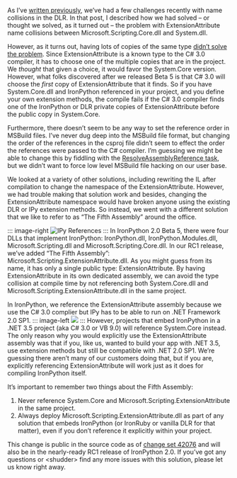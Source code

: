 As I’ve [written
previously](http://devhawk.net/2008/09/17/dlr-namespace-change-fire-drill/),
we’ve had a few challenges recently with name collisions in the DLR. In
that post, I described how we had solved – or thought we solved, as it
turned out – the problem with ExtensionAttribute name collisions between
Microsoft.Scripting.Core.dll and System.dll.

However, as it turns out, having lots of copies of the same type [didn’t
solve the
problem](http://lists.ironpython.com/pipermail/users-ironpython.com/2008-September/008485.html).
Since ExtensionAttribute is a known type to the C\# 3.0 compiler, it has
to choose one of the multiple copies that are in the project. We
*thought* that given a choice, it would favor the System.Core version.
However, what folks discovered after we released Beta 5 is that C\# 3.0
will choose the *first* copy of ExtensionAttribute that it finds. So if
you have System.Core.dll and IronPython referenced in your project, and
you define your own extension methods, the compile fails if the C\# 3.0
compiler finds one of the IronPython or DLR private copies of
ExtensionAttribute before the public copy in System.Core.

Furthermore, there doesn’t seem to be any way to set the reference order
in MSBuild files. I’ve never dug deep into the MSBuild file format, but
changing the order of the references in the csproj file didn’t seem to
effect the order the references were passed to the C\# compiler. I’m
guessing we might be able to change this by fiddling with the
[ResolveAssemblyReference
task](http://msdn.microsoft.com/en-us/library/9ad3f294.aspx), but we
didn’t want to force low level MSBuild file hacking on our user base.

We looked at a variety of other solutions, including rewriting the IL
after compilation to change the namespace of the ExtensionAttribute.
However, we had trouble making that solution work and besides, changing
the ExtensionAttribute namespace would have broken anyone using the
existing DLR or IPy extension methods. So instead, we went with a
different solution that we like to refer to as “The Fifth Assembly”
around the office.

::: image-right
![IPy References](http://image.devhawk.net/blog-content/20081021-1242-the-fifth-assembly/ipy-references-error.png "IPy References")
::: 
In IronPython 2.0 Beta 5, there were four DLLs that implement IronPython:
IronPython.dll, IronPython.Modules.dll, Microsoft.Scripting.dll and
Microsoft.Scripting.Core.dll. In our RC1 release, we’ve added “The Fifth
Assembly”: Microsoft.Scripting.ExtensionAttribute.dll. As you might
guess from its name, it has only a single public type:
ExtensionAttribute. By having ExtensionAttribute in its own dedicated
assembly, we can avoid the type collision at compile time by not
referencing both System.Core.dll and
Microsoft.Scripting.ExtensionAttribute.dll in the same project.

In IronPython, we reference the ExtensionAttribute assembly because we
use the C\# 3.0 complier but IPy has to be able to run on .NET Framework
2.0 SP1.
::: image-left
![](http://image.devhawk.net/blog-content/20081021-1242-the-fifth-assembly/ipy-references-working.png)
:::
However, projects that embed IronPython in a .NET 3.5 project (aka C\# 3.0 or VB
9.0) will reference System.Core instead. The only reason why you would
explicitly use the ExtensionAttribute assembly was that if you, like us,
wanted to build your app with .NET 3.5, use extension methods but still
be compatible with .NET 2.0 SP1. We’re guessing there aren’t many of our
customers doing that, but if you are, explicitly referencing
ExtensionAttribute will work just as it does for compiling IronPython
itself.

It’s important to remember two things about the Fifth Assembly:

1.  Never reference System.Core and
    Microsoft.Scripting.ExtensionAttribute in the same project.
2.  Always deploy Microsoft.Scripting.ExtensionAttribute.dll as part of
    any solution that embeds IronPython (or IronRuby or vanilla DLR for
    that matter), even if you don’t reference it explicitly within your
    project.

This change is public in the source code as of [change set
42076](http://www.codeplex.com/IronPython/SourceControl/DirectoryView.aspx?SourcePath=&changeSetId=42076)
and will also be in the nearly-ready RC1 release of IronPython 2.0. If
you’ve got any questions or \<shudder\> find any more issues with this
solution, please let us know right away.
